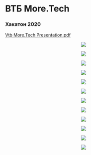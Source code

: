 # ВТБ More.Tech

### Хакатон 2020

[Vtb More.Tech Presentation.pdf](https://github.com/timoninas/vtb-more-tech/blob/master/Presentation/Presentation.pdf)

<p align="center">
  <img src="https://github.com/timoninas/vtb-more-tech/blob/master/Presentation/slide1.png"/>
</p>

<p align="center">
  <img src="https://github.com/timoninas/vtb-more-tech/blob/master/Presentation/slide2.png"/>
</p>

<p align="center">
  <img src="https://github.com/timoninas/vtb-more-tech/blob/master/Presentation/slide3.png"/>
</p>

<p align="center">
  <img src="https://github.com/timoninas/vtb-more-tech/blob/master/Presentation/slide4.png"/>
</p>

<p align="center">
  <img src="https://github.com/timoninas/vtb-more-tech/blob/master/Presentation/slide5.png"/>
</p>

<p align="center">
  <img src="https://github.com/timoninas/vtb-more-tech/blob/master/Presentation/slide6.png"/>
</p>

<p align="center">
  <img src="https://github.com/timoninas/vtb-more-tech/blob/master/Presentation/slide7.png"/>
</p>

<p align="center">
  <img src="https://github.com/timoninas/vtb-more-tech/blob/master/Presentation/slide8.png"/>
</p>

<p align="center">
  <img src="https://github.com/timoninas/vtb-more-tech/blob/master/Presentation/slide9.png"/>
</p>

<p align="center">
  <img src="https://github.com/timoninas/vtb-more-tech/blob/master/Presentation/slide10.png"/>
</p>

<p align="center">
  <img src="https://github.com/timoninas/vtb-more-tech/blob/master/Presentation/slide11.png"/>
</p>

<p align="center">
  <img src="https://github.com/timoninas/vtb-more-tech/blob/master/Presentation/slide12.png"/>
</p>
